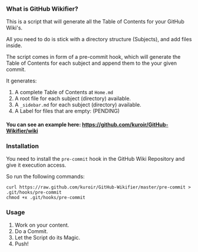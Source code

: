 ### What is GitHub Wikifier?

This is a script that will generate all the Table of Contents for your GitHub Wiki's.

All you need to do is stick with a directory structure (Subjects), and add files inside.

The script comes in form of a pre-commit hook, which will generate the Table of Contents for
each subject and append them to the your given commit. 

It generates:

1. A complete Table of Contents at `Home.md`
2. A root file for each subject (directory) available.
3. A `_sidebar.md` for each subject (directory) available.
4. A Label for files that are empty: (PENDING)

#### You can see an example here: https://github.com/kuroir/GitHub-Wikifier/wiki

### Installation

You need to install the `pre-commit` hook in the GitHub Wiki Repository and give it execution access.

So run the following commands:

    curl https://raw.github.com/kuroir/GitHub-Wikifier/master/pre-commit > .git/hooks/pre-commit
    chmod +x .git/hooks/pre-commit 

### Usage

1. Work on your content.
2. Do a Commit.
3. Let the Script do its Magic.
4. Push!
